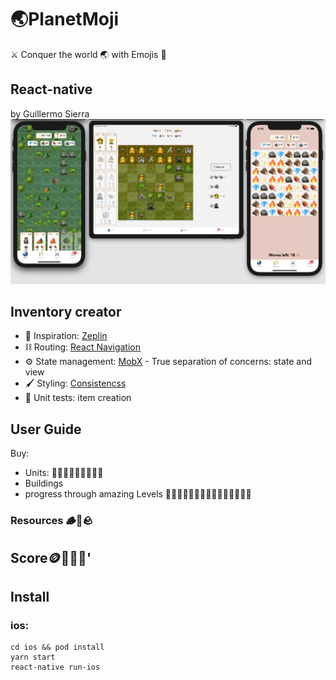 # 🌏PlanetMoji

⚔️ Conquer the world 🌏 with Emojis 🚀

## React-native

by Guillermo Sierra
![PlanetMoji](./src/assets/mockup.png)

## Inventory creator

- 🎨 Inspiration: [Zeplin](https://zpl.io/VD1kr3W)
- ⛓ Routing: [React Navigation](https://reactnavigation.org/)
- ⚙ ️State management: [MobX](https://mobx.js.org/) - True separation of concerns: state and view
- 🖌 Styling: [Consistencss](https://consistencss.now.sh/)
- 🧪 Unit tests: item creation

## User Guide

Buy:

- Units: 🥷🏻🧎🏻‍️🧙🏹🗼👸🤴
- Buildings
- progress through amazing Levels 👼👩‍🌾👩‍🚒🧝🥷🏻🧙👸🤴🧖🏻‍🧑‍🚀

### Resources 🪵🥩🪨

## Score🪙💎🔥🧨'

## Install

### ios:

```
cd ios && pod install
yarn start
react-native run-ios
```
